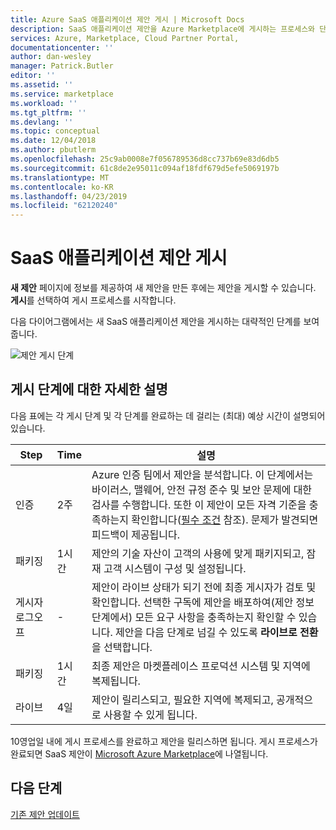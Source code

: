 ```yaml
---
title: Azure SaaS 애플리케이션 제안 게시 | Microsoft Docs
description: SaaS 애플리케이션 제안을 Azure Marketplace에 게시하는 프로세스와 단계입니다.
services: Azure, Marketplace, Cloud Partner Portal,
documentationcenter: ''
author: dan-wesley
manager: Patrick.Butler
editor: ''
ms.assetid: ''
ms.service: marketplace
ms.workload: ''
ms.tgt_pltfrm: ''
ms.devlang: ''
ms.topic: conceptual
ms.date: 12/04/2018
ms.author: pbutlerm
ms.openlocfilehash: 25c9ab0008e7f056789536d8cc737b69e83d6db5
ms.sourcegitcommit: 61c8de2e95011c094af18fdf679d5efe5069197b
ms.translationtype: MT
ms.contentlocale: ko-KR
ms.lasthandoff: 04/23/2019
ms.locfileid: "62120240"
---
```

# <a name="publish-a-saas-application-offer"></a>SaaS 애플리케이션 제안 게시

**새 제안** 페이지에 정보를 제공하여 새 제안을 만든 후에는 제안을 게시할 수 있습니다. **게시**를 선택하여 게시 프로세스를 시작합니다.

다음 다이어그램에서는 새 SaaS 애플리케이션 제안을 게시하는 대략적인 단계를 보여 줍니다.

![제안 게시 단계](./media/offer-publishing-steps.png)

## <a name="detailed-description-of-publishing-steps"></a>게시 단계에 대한 자세한 설명

다음 표에는 각 게시 단계 및 각 단계를 완료하는 데 걸리는 (최대) 예상 시간이 설명되어 있습니다.

|     **Step**       |     **Time**      |  **설명**  |
|  ---------------   |  ---------------  |  ---------------  |
|         인증           |       2주            |          Azure 인증 팀에서 제안을 분석합니다. 이 단계에서는 바이러스, 맬웨어, 안전 규정 준수 및 보안 문제에 대한 검사를 수행합니다. 또한 이 제안이 모든 자격 기준을 충족하는지 확인합니다([필수 조건](./cpp-prerequisites.md) 참조). 문제가 발견되면 피드백이 제공됩니다.         |
|           패키징         |       1시간            |       제안의 기술 자산이 고객의 사용에 맞게 패키지되고, 잠재 고객 시스템이 구성 및 설정됩니다.            |
|        게시자 로그오프            |         -          |        제안이 라이브 상태가 되기 전에 최종 게시자가 검토 및 확인합니다. 선택한 구독에 제안을 배포하여(제안 정보 단계에서) 모든 요구 사항을 충족하는지 확인할 수 있습니다. 제안을 다음 단계로 넘길 수 있도록 **라이브로 전환**을 선택합니다.           |
|        패키징            |        1시간           |        최종 제안은 마켓플레이스 프로덕션 시스템 및 지역에 복제됩니다.           |
|        라이브            |       4일            |         제안이 릴리스되고, 필요한 지역에 복제되고, 공개적으로 사용할 수 있게 됩니다.          |

10영업일 내에 게시 프로세스를 완료하고 제안을 릴리스하면 됩니다. 게시 프로세스가 완료되면 SaaS 제안이 [Microsoft Azure Marketplace](https://azuremarketplace.microsoft.com/marketplace/apps/category/internet-of-things?page=1&subcategories=iot-edge-modules)에 나열됩니다.

## <a name="next-steps"></a>다음 단계

[기존 제안 업데이트](./cpp-update-existing-offer.md)

